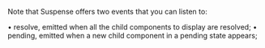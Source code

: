 Note that Suspense offers two events that you can listen to:

• resolve, emitted when all the child components to display are resolved;
• pending, emitted when a new child component in a pending state appears;

